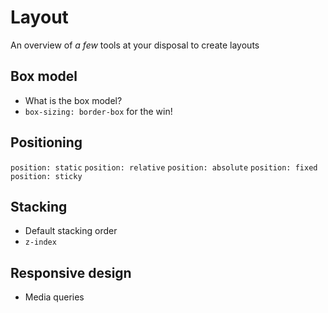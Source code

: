 # Layout

An overview of _a few_ tools at your disposal to create layouts


## Box model

- What is the box model?
- `box-sizing: border-box` for the win!

## Positioning

`position: static`
`position: relative`
`position: absolute`
`position: fixed`
`position: sticky`

## Stacking

- Default stacking order
- `z-index`

## Responsive design

- Media queries